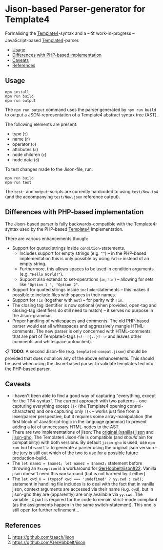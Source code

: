 # Jison-based Parser-generator for Template4

Formalising the [Template4](https://github.com/studyportals/Template4)-syntax
and a &ndash; 🛠 work-in-progress &ndash; JavaScript-based
[Template4](https://github.com/studyportals/Template4)-parser.

- [Usage](#usage)
- [Differences with PHP-based implementation](#differences-with-php-based-implementation)
- [Caveats](#caveats)
- [References](#references)

## Usage

```shell
npm install
npm run build
npm run output
```

The `npm run output` command uses the parser generated by `npm run build` to
output a JSON-representation of a Template4 abstract syntax tree (AST).

The following elements are present:

- type (`t`)
- name (`n`)
- operator (`o`)
- attributes (`a`)
- node children (`c`)
- node data (`d`)

To test changes made to the Jison-file, run:

```shell
npm run build
npm run test
```

The `test`- and `output`-scripts are currently hardcoded to using `test/New.tp4`
(and the accompanying `test/New.json` reference output).

## Differences with PHP-based implementation

The Jison-based parser is fully backwards-compatible with the Template4-syntax
used by the PHP-based [Template4](https://github.com/studyportals/Template4)
implementation.

There are various enhancements though:

- Support for quoted strings inside `condition`-statements.
  - Includes support for empty strings (e.g. `""`) &ndash; in the PHP-based
    implementation this is only possible by using `false` instead of an empty
    string.
  - Furthermore, this allows spaces to be used in condition arguments (e.g.
    `"Hello World!"`).
  - Support also extends to set-operations (`in`; `!in`) &ndash; allowing for
    sets like `"Option 1 ", "Option 2"`.
- Support for quoted strings inside `include`-statements &ndash; this makes it
  possible to include files with spaces in their names.
- Support for `!is` (together with `not`) &ndash; for parity with `!in`.
- The closing tag identifier is now optional (when provided, open-tag and
  closing-tag identifiers do still need to match) &ndash; it serves no purpose
  in the Jison-grammar.
- Proper handling of whitespaces and comments. The old PHP-based parser would
  eat all whitespaces and aggressively mangle HTML-comments. The new parser is
  only concerned with HTML-comments that are part of Template4-tags
  (`<!--[{..}]-->` and leaves other comments and whitespace untouched).

📋 **TODO**: A second Jison-file (e.g. `template4-compat.jison`) should be
provided that does _not_ allow any of the above enhancements. This should be
used when using the Jison-based parser to validate templates fed into the
PHP-based parser.

## Caveats

- I haven't been able to find a good way of capturing "everything, except for
  the TP4-syntax". The current approach with two patterns &ndash; one capturing
  everything except `[{<` (the Template4 opening control-characters) and one
  capturing only `[{<` &ndash; works just fine from a lexer/parser perspective,
  but it requires some array-manipulation (the first block of JavaScript-logic
  in the language grammar) to prevent adding a lot of unnecessary HTML-nodes to
  the AST.
- There are two implementations of jison: The
  [original (vanilla) jison](https://github.com/zaach/jison) and
  [jison-gho](https://github.com/GerHobbelt/jison). The Template4 Jison-file is
  compatible (and _should_ aim for compatibility) with both versions. By default
  `jison-gho` is used; use `npm run build:vanilla` to generate a parser using
  the original jison version &ndash; the jury is still out which of the two to
  use for a possible future production-build...
- The `let name1 = $name1; let name2 = $name2;` statement before throwing an
  `Exception` is a workaround for
  [GerHobbelt/jison#22](https://github.com/GerHobbelt/jison/issues/22). Vanilla
  jison doesn't need this workaround (but is not harmed by it either).
- The `let cwd_X = (typeof cwd === 'undefined' ? yy.cwd : cwd);` statement in
  handling file includes is to deal with the fact that in vanilla jison, context
  arguments are accessed via their name (e.g. `cwd`), but in jison-gho they are
  (apparently) are only available via `yy.cwd`. The variable `_X` part is
  required for the code to remain strict-mode compliant (as the assignments
  happen in the same switch-statement). This one is still open for further
  refinement...

## References

1. https://github.com/zaach/jison
2. https://github.com/GerHobbelt/jison
